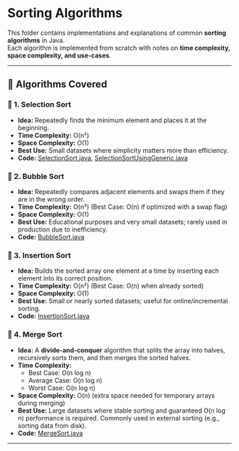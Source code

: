 # Sorting Algorithms

This folder contains implementations and explanations of common **sorting algorithms** in Java.  
Each algorithm is implemented from scratch with notes on **time complexity, space complexity, and use-cases**.  

---

## 📂 Algorithms Covered

### 🔹 1. Selection Sort
- **Idea:** Repeatedly finds the minimum element and places it at the beginning.  
- **Time Complexity:** O(n²)  
- **Space Complexity:** O(1)  
- **Best Use:** Small datasets where simplicity matters more than efficiency.  
- **Code:** [SelectionSort.java](./SelectionSort.java), [SelectionSortUsingGeneric.java](./SelectionSortUsingGeneric.java)

### 🔹 2. Bubble Sort
- **Idea:** Repeatedly compares adjacent elements and swaps them if they are in the wrong order.  
- **Time Complexity:** O(n²) (Best Case: O(n) if optimized with a swap flag)  
- **Space Complexity:** O(1)  
- **Best Use:** Educational purposes and very small datasets; rarely used in production due to inefficiency.  
- **Code:** [BubbleSort.java](./BubbleSort.java)

### 🔹 3. Insertion Sort
- **Idea:** Builds the sorted array one element at a time by inserting each element into its correct position.
- **Time Complexity:** O(n²) (Best Case: O(n) when already sorted)
- **Space Complexity:** O(1)
- **Best Use:** Small or nearly sorted datasets; useful for online/incremental sorting.
- **Code:** [InsertionSort.java](./InsertionSort.java)

### 🔹 4. Merge Sort
- **Idea:** A **divide-and-conquer** algorithm that splits the array into halves, recursively sorts them, and then merges the sorted halves.  
- **Time Complexity:**  
  - Best Case: O(n log n)  
  - Average Case: O(n log n)  
  - Worst Case: O(n log n)  
- **Space Complexity:** O(n) (extra space needed for temporary arrays during merging)  
- **Best Use:** Large datasets where stable sorting and guaranteed O(n log n) performance is required. Commonly used in external sorting (e.g., sorting data from disk).  
- **Code:** [MergeSort.java](./MergeSort.java)  

---